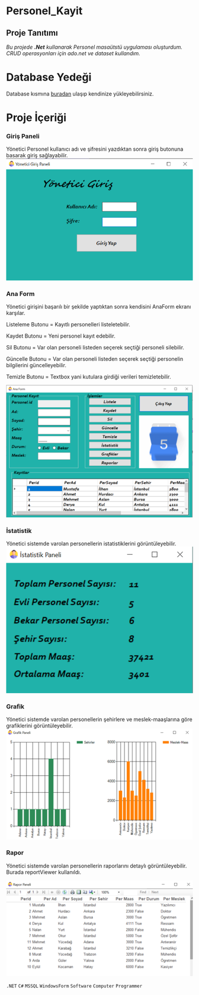 # Personel_Kayit

## Proje Tanıtımı 

*Bu projede **.Net** kullanarak Personel masaütstü uygulaması oluşturdum. CRUD operasyonları için ado.net ve dataset kullandım.*

# Database Yedeği #
Database kısmına [buradan](https://github.com/emreilhangithub/Personel_Kayit/tree/master/database) ulaşıp kendinize yükleyebilirsiniz. 

# Proje İçeriği #

### Giriş Paneli
Yönetici Personel kullanıcı adı ve şifresini yazdıktan sonra giriş butonuna basarak giriş sağlayabilir.
![GirisPaneli](https://github.com/emreilhangithub/Personel_Kayit/blob/master/images/GirisPaneli.png)

### Ana Form
Yönetici girişini başarılı bir şekilde yaptıktan sonra kendisini AnaForm ekranı karşılar.

Listeleme Butonu = Kayıtlı personelleri listeletebilir.

Kaydet Butonu = Yeni personel kayıt edebilir.

Sil Butonu = Var olan personeli listeden seçerek seçtiği personeli silebilir.

Güncelle Butonu = Var olan personeli listeden seçerek seçtiği personelin bilgilerini güncelleyebilir.

Temizle Butonu = Textbox yani kutulara girdiği verileri temizletebilir.

![AnaForm](https://github.com/emreilhangithub/Personel_Kayit/blob/master/images/AnaForm.png)

### İstatistik
Yönetici sistemde varolan personellerin istatistiklerini görüntüleyebilir.
![Istatistik](https://github.com/emreilhangithub/Personel_Kayit/blob/master/images/Istatistik.png)

### Grafik
Yönetici sistemde varolan personellerin şehirlere ve meslek-maaşlarına göre grafiklerini görüntüleyebilir.
![Grafik](https://github.com/emreilhangithub/Personel_Kayit/blob/master/images/Grafik.png)

### Rapor
Yönetici sistemde varolan personellerin raporlarını detaylı görüntüleyebilir.
Burada reportViewer kullanıldı.


![Rapor](https://github.com/emreilhangithub/Personel_Kayit/blob/master/images/Rapor.png)

```.NET``` ```C#``` ```MSSQL```  ```WindowsForm``` ```Software``` ```Computer``` ```Programmer```